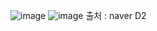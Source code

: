 ![image](https://user-images.githubusercontent.com/51853700/134800586-e49cf1fa-1fcc-49e1-bf2a-a2446a862855.png)
![image](https://user-images.githubusercontent.com/51853700/136740082-99896861-39bc-48b4-bed4-0123f3496a9e.png)
출처 : naver D2
